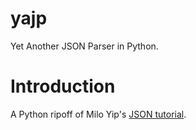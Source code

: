 # yajp
Yet Another JSON Parser in Python.

# Introduction
A Python ripoff of Milo Yip's [JSON tutorial](https://zhuanlan.zhihu.com/json-tutorial).


